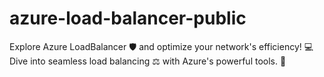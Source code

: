 # azure-load-balancer-public
Explore Azure LoadBalancer 🛡️ and optimize your network's efficiency! 💻 Dive into seamless load balancing ⚖️ with Azure's powerful tools. 🚀
